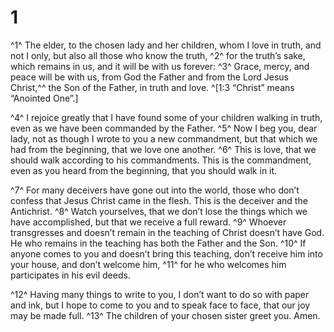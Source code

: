 # 1 
^1^ The elder, to the chosen lady and her children, whom I love in truth, and not I only, but also all those who know the truth, ^2^ for the truth’s sake, which remains in us, and it will be with us forever: ^3^ Grace, mercy, and peace will be with us, from God the Father and from the Lord Jesus Christ,^^ the Son of the Father, in truth and love. 
^[1:3 “Christ” means “Anointed One”.]

^4^ I rejoice greatly that I have found some of your children walking in truth, even as we have been commanded by the Father. ^5^ Now I beg you, dear lady, not as though I wrote to you a new commandment, but that which we had from the beginning, that we love one another. ^6^ This is love, that we should walk according to his commandments. This is the commandment, even as you heard from the beginning, that you should walk in it. 

^7^ For many deceivers have gone out into the world, those who don’t confess that Jesus Christ came in the flesh. This is the deceiver and the Antichrist. ^8^ Watch yourselves, that we don’t lose the things which we have accomplished, but that we receive a full reward. ^9^ Whoever transgresses and doesn’t remain in the teaching of Christ doesn’t have God. He who remains in the teaching has both the Father and the Son. ^10^ If anyone comes to you and doesn’t bring this teaching, don’t receive him into your house, and don’t welcome him, ^11^ for he who welcomes him participates in his evil deeds. 

^12^ Having many things to write to you, I don’t want to do so with paper and ink, but I hope to come to you and to speak face to face, that our joy may be made full. ^13^ The children of your chosen sister greet you. Amen. 